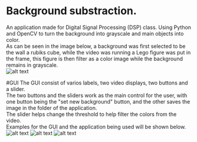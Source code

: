 # Background substraction.
An application made for Digital Signal Processing (DSP) class. Using Python and OpenCV to turn the background into grayscale and main objects into color.<br/>
As can be seen in the image below, a background was first selected to be the wall a rubiks cube, while the video was running a Lego figure was put in the frame, this figure is then filter as a color image while the background remains in grayscale.<br/>
![alt text](https://raw.githubusercontent.com/theAnhell/bkgrd-subs/master/20190606233613.png)<br/>

#GUI
The GUI consist of varios labels, two video displays, two buttons and a slider.<br/>
The two buttons and the sliders work as the main control for the user, with one button being the "set new background" button, and the other saves the image in the folder of the application.<br/>
The slider helps change the threshold to help filter the colors from the video.<br/>
Examples for the GUI and the application being used will be shown below.<br/>
![alt text](https://raw.githubusercontent.com/theAnhell/bkgrd-subs/master/bksub1.png)
![alt text](https://raw.githubusercontent.com/theAnhell/bkgrd-subs/master/bksub2.png)
![alt text](https://raw.githubusercontent.com/theAnhell/bkgrd-subs/master/bksub3.png)<br/>
